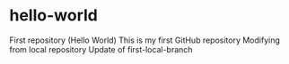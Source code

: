 # hello-world
First repository (Hello World)
This is my first GitHub repository
Modifying from local repository
Update of first-local-branch
